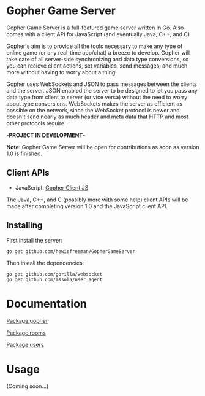 # Gopher Game Server
Gopher Game Server is a full-featured game server written in Go. Also comes with a client API for JavaScript (and eventually Java, C++, and C)

Gopher's aim is to provide all the tools necessary to make any type of online game (or any real-time app/chat) a breeze to develop. Gopher will take care of all server-side synchronizing and data type conversions, so you can recieve client actions, set variables, send messages, and much more without having to worry about a thing!

Gopher uses WebSockets and JSON to pass messages between the clients and the server. JSON enabled the server to be designed to let you pass any data type from client to server (or vice versa) without the need to worry about type conversions. WebSockets makes the server as efficient as possible on the network, since the WebSocket protocol is newer and doesn't send nearly as much header and meta data that HTTP and most other protocols require.

-**PROJECT IN DEVELOPMENT**-

**Note**: Gopher Game Server will be open for contributions as soon as version 1.0 is finished.

## Client APIs

 - JavaScript: [Gopher Client JS](https://github.com/hewiefreeman/GopherClientJS)

The Java, C++, and C (possibly more with some help) client APIs will be made after completing version 1.0 and the JavaScript client API.

## Installing
First install the server:
     
    go get github.com/hewiefreeman/GopherGameServer
     
Then install the dependencies:
     
    go get github.com/gorilla/websocket
    go get github.com/mssola/user_agent
     
# Documentation

[Package gopher](https://godoc.org/github.com/hewiefreeman/GopherGameServer)

[Package rooms](https://godoc.org/github.com/hewiefreeman/GopherGameServer/rooms)

[Package users](https://godoc.org/github.com/hewiefreeman/GopherGameServer/users)

# Usage

(Coming soon...)
